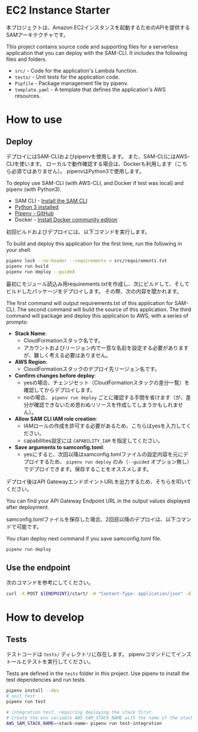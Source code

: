 # EC2 Instance Starter

本プロジェクトは、Amazon EC2インスタンスを起動するためのAPIを提供するSAMアーキテクチャです。

This project contains source code and supporting files for a serverless application that you can deploy with the SAM-CLI.
It includes the following files and folders.

- `src/` - Code for the application's Lambda function.
- `tests/` - Unit tests for the application code.
- `Pipfile` - Package management file by pipenv.
- `template.yaml` - A template that defines the application's AWS resources.



# How to use

## Deploy

デプロイにはSAM-CLIおよびpipenvを使用します。
また、SAM-CLIにはAWS-CLIを使います。
ローカルで動作確認する場合は、Dockerも利用します（こちら必須ではありません）。
pipenvはPython3で使用します。

To deploy use SAM-CLI (with AWS-CLI, and Docker if test was local) and pipenv (with Python3).

- SAM CLI - [Install the SAM CLI](https://docs.aws.amazon.com/serverless-application-model/latest/developerguide/serverless-sam-cli-install.html)
- [Python 3 installed](https://www.python.org/downloads/)
- [Pipenv - GitHub](https://github.com/pypa/pipenv)
- Docker - [Install Docker community edition](https://hub.docker.com/search/?type=edition&offering=community)

初回ビルドおよびデプロイには、以下コマンドを実行します。

To build and deploy this application for the first time, run the following in your shell:

```bash
pipenv lock --no-header --requirements > src/requirements.txt
pipenv run build
pipenv run deploy --guided
```

最初にモジュール読込み用requirements.txtを作成し、次にビルドして、そしてビルドしたパッケージをデプロイします。
その際、次の内容を聞かれます。

The first command will output requirements.txt of this application for SAM-CLI.
The second command will build the source of this application.
The third command will package and deploy this application to AWS, with a series of prompts:

- **Stack Name**:
    - CloudFormationスタック名です。
    - アカウントおよびリージョン内で一意な名前を設定する必要がありますが、難しく考える必要はありません。
- **AWS Region**:
    - CloudFormationスタックのデプロイ先リージョン名です。
- **Confirm changes before deploy**:
    - yesの場合、チェンジセット（CloudFormationスタックの差分一覧）を確認してからデプロイします。
    - noの場合、 `pipenv run deploy` ごとに確認する手間を省けます（が、差分が確認できないため思わぬリソースを作成してしまうかもしれません）。
- **Allow SAM CLI IAM role creation**:
    - IAMロールの作成を許可する必要があるため、こちらはyesを入力してください。
    - capabilities設定には `CAPABILITY_IAM` を指定してください。
- **Save arguments to samconfig.toml**:
    - yesにすると、次回以降はsamconfig.tomlファイルの設定内容を元にデプロイするため、 `pipenv run deploy` のみ（`--guided` オプション無し）でデプロイできます。保存することをオススメします。

デプロイ後はAPI GatewayエンドポイントURLを出力するため、そちらを叩いてください。

You can find your API Gateway Endpoint URL in the output values displayed after deployment.

samconfig.tomlファイルを保存した場合、2回目以降のデプロイは、以下コマンドで可能です。

You chan deploy next command if you save samconfig.toml file.

```bash
pipenv run deploy
```


## Use the endpoint

次のコマンドを参考にしてください。

```bash
curl -X POST ${ENDPOINT}/start/ -H "Content-Type: application/json" -d '{"instance_id": "i-00000000000000001"}'
```



# How to develop

## Tests

テストコードは `tests/` ディレクトリに存在します。
pipenvコマンドにてインストールとテストを実行してください。

Tests are defined in the `tests` folder in this project.
Use pipenv to install the test dependencies and run tests.

```bash
pipenv install --dev
# unit test
pipenv run test

# integration test, requiring deploying the stack first.
# Create the env variable AWS_SAM_STACK_NAME with the name of the stack we are testing
AWS_SAM_STACK_NAME=<stack-name> pipenv run test-integration
```

